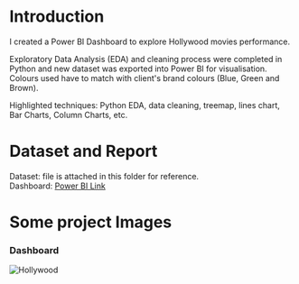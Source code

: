 # Introduction #
I created a Power BI Dashboard to explore Hollywood movies performance.

Exploratory Data Analysis (EDA) and cleaning process were completed in Python and new dataset was exported into Power BI for visualisation. Colours used have to match with client's brand colours (Blue, Green and Brown).

Highlighted techniques: Python EDA, data cleaning, treemap, lines chart, Bar Charts, Column Charts, etc.

# Dataset and Report #
Dataset: file is attached in this folder for reference. \
Dashboard: [Power BI Link](https://app.powerbi.com/links/TGLiraCsQn?ctid=6efd0f20-57c8-4447-b53f-00d4992ca50b&pbi_source=linkShare)

# Some project Images #
### Dashboard ###
![Hollywood](https://github.com/Thaophuongta/Portfolios/assets/149331018/6e21a9ef-5f69-4872-bdef-fda676c56a00)
